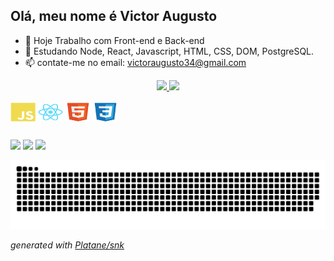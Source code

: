 ## Olá, meu nome é Victor Augusto

- 🔭 Hoje Trabalho com Front-end e Back-end
- 🌱 Estudando Node, React, Javascript, HTML, CSS, DOM, PostgreSQL.
- 📫 contate-me no email: victoraugusto34@gmail.com

<div align="center">
  <a href="https://github.com/ZynihVic">
  <img height="180em" src="https://github-readme-stats.vercel.app/api?username=ZynihVic&show_icons=true&theme=dracula&include_all_commits=false&count_private=true"/>
  <img height="170em" src="https://github-readme-stats.vercel.app/api/top-langs/?username=ZynihVic&layout=compact&langs_count=7&theme=dracula"/>
</div>

  <div style="display: inline_block"><br>
  <a href= "https://developer.mozilla.org/en-US/docs/Web/JavaScript"><img align="center" alt="Zynih-Js" height="30" width="40" src="https://raw.githubusercontent.com/devicons/devicon/master/icons/javascript/javascript-plain.svg"></a>
  <a href= "https://legacy.reactjs.org/docs/getting-started.html"><img align="center" alt="Zynih-React" height="30" width="40" src="https://raw.githubusercontent.com/devicons/devicon/master/icons/react/react-original.svg"></a>
  <a href= "https://developer.mozilla.org/en-US/docs/Web/HTML"><img align="center" alt="Zynih-HTML" height="30" width="40" src="https://raw.githubusercontent.com/devicons/devicon/master/icons/html5/html5-original.svg"></a>
  <a href= "https://developer.mozilla.org/pt-BR/docs/Web/CSS"><img align="center" alt="Zynih-CSS" height="30" width="40" src="https://raw.githubusercontent.com/devicons/devicon/master/icons/css3/css3-original.svg"></a>
</div>
  
 ##
  
  <div> 
  
  <a href= "https://www.instagram.com/victor.jsz/"><img src="https://img.shields.io/badge/-Instagram-%23E4405F?style=for-the-badge&logo=instagram&logoColor=white" target="_blank"></a> 
  <a href = "mailto:victoraugusto34@gmail.com"><img src="https://img.shields.io/badge/-Gmail-%23333?style=for-the-badge&logo=gmail&logoColor=white" target="_blank"></a>
  <a href="https://www.linkedin.com/in/victor-augusto-278069264/"><img src="https://img.shields.io/badge/-LinkedIn-%230077B5?style=for-the-badge&logo=linkedin&logoColor=white" target="_blank"></a> 
 
  <picture>
  <source media="(prefers-color-scheme: dark)" srcset="https://raw.githubusercontent.com/ZynihVic/ZynihVic/output/github-contribution-grid-snake-dark.svg">
  <source media="(prefers-color-scheme: light)" srcset="https://raw.githubusercontent.com/ZynihVic/ZynihVic/output/github-contribution-grid-snake.svg">
  <img alt="github contribution grid snake animation" src="https://raw.githubusercontent.com/ZynihVic/ZynihVic/output/github-contribution-grid-snake.svg">
</picture>

_generated with [Platane/snk](https://github.com/Platane/snk)_
</div>
